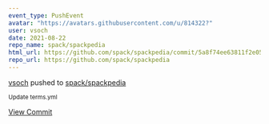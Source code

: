 ```yaml
---
event_type: PushEvent
avatar: "https://avatars.githubusercontent.com/u/814322?"
user: vsoch
date: 2021-08-22
repo_name: spack/spackpedia
html_url: https://github.com/spack/spackpedia/commit/5a8f74ee63811f2e05bbac133ac98858fd23707f
repo_url: https://github.com/spack/spackpedia
---
```


<a href='https://github.com/vsoch' target='_blank'>vsoch</a> pushed to <a href='https://github.com/spack/spackpedia' target='_blank'>spack/spackpedia</a>

<small>Update terms.yml</small>

<a href='https://github.com/spack/spackpedia/commit/5a8f74ee63811f2e05bbac133ac98858fd23707f' target='_blank'>View Commit</a>